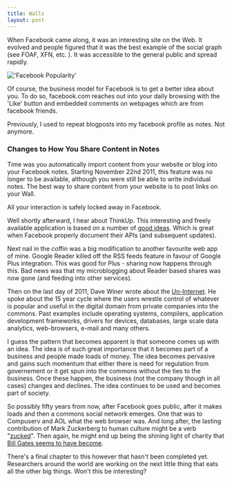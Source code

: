 ```yaml
---
title: Walls 
layout: post
---
```


When Facebook came along, it was an interesting site on the Web. It evolved and people figured that it was the best example of the social graph (see FOAF, XFN,
 etc. ). It was accessible to the general public and spread rapidly.

!['Facebook Popularity'](http://upload.wikimedia.org/wikipedia/commons/5/56/Facebook_popularity.PNG)

Of course, the business model for Facebook is to get a better idea about you. To do so, facebook.com reaches out into your daily browsing with the 'Like' button and embedded comments on webpages which are from facebook friends. 

Previously, I used to repeat blogposts into my facebook profile as notes. Not anymore.

### Changes to How You Share Content in Notes
Time was you automatically import content from your website or blog into your Facebook notes. Starting November 22nd 2011, this feature was no longer to be available, although you were still be able to write individual notes. The best way to share content from your website is to post links on your Wall.

All your interaction is safely locked away in Facebook. 

Well shortly afterward, I hear about ThinkUp. This interesting and freely available application is based on a number of [good ideas](http://dashes.com/anil/2011/11/thinkup-1.0.html). Which is great when Facebook properly document their APIs (and subsequent updates). 

Next nail in the coffin was a big modification to another favourite web app of mine. Google Reader killed off the RSS feeds feature in favour of Google Plus integration. This was good for Plus - sharing now happens through this. Bad news was that my microblogging about Reader based shares was now gone (and feeding into other services). 

Then on the last day of 2011, Dave Winer wrote about the [Un-Internet](http://scripting.com/stories/2011/12/31/theUninternet.html). He spoke about the 15 year cycle where the users wrestle control of whatever is popular and useful in the digital domain from private companies into the commons. Past examples include operating systems, compilers, application development frameworks, drivers for devices, databases, large scale data analytics, web-browsers, e-mail and many others.

I guess the pattern that becomes apparent is that someone comes up with an idea. The idea is of such great importance that it becomes part of a business and people made loads of money. The idea becomes pervasive and gains such momentum that either there is need for regulation from governement or it get spun into the commons without the ties to the business. Once these happen, the business (not the company though in all cases) changes and declines. The idea continues to be used and becomes part of society. 

So possibly fifty years from now, after Facebook goes public, after it makes loads and then a commons social network emerges. One that was to Compuserv and AOL what the web browser was. And long after, the lasting contribution of Mark Zuckerberg to human culture might be a verb "[zucked](http://www.urbandictionary.com/define.php?term=zucked)". Then again, he might end up being the shining light of charity that [Bill Gates seems to have become](http://holykaw.alltop.com/bill-gates-is-better-than-batman-infographic).

There's a final chapter to this however that hasn't been completed yet. Researchers around the world are working on the next little thing that eats all the other big things. Won't this be interesting?
